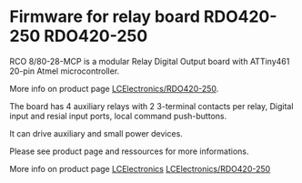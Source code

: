 # Firmware for relay board RDO420-250 RDO420-250

RCO 8/80-28-MCP is a modular Relay Digital Output board
with ATTiny461 20-pin Atmel microcontroller.

More info on product page [LCElectronics/RDO420-250](http://lecomptoirelectronique.fr/store/index.php?route=product/product&path=66&product_id=65).

The board has 4 auxiliary relays with 2 3-terminal contacts per relay,
Digital input and resial input ports, local command push-buttons.

It can drive auxiliary and small power devices.

Please see product page and ressources for more informations.

More info on product page
[LCElectronics](http://lecomptoirelectronique.fr/store)
[LCElectronics/RDO420-250](http://lecomptoirelectronique.fr/store/index.php?route=product/product&path=66&product_id=65)